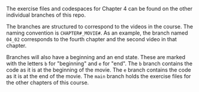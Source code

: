 The exercise files and codespaces for Chapter 4 can be found on the other individual branches of this repo.

The branches are structured to correspond to the videos in the course. The naming convention is `CHAPTER#_MOVIE#`. As an example, the branch named `04_02` corresponds to the fourth chapter and the second video in that chapter. 

Branches will also have a beginning and an end state. These are marked with the letters `b` for "beginning" and `e` for "end". The `b` branch contains the code as it is at the beginning of the movie. The `e` branch contains the code as it is at the end of the movie. The `main` branch holds the exercise files for the other chapters of this course.